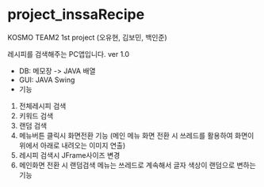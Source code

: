 # project_inssaRecipe
KOSMO TEAM2 1st project (오유현, 김보민, 백인준)

레시피를 검색해주는 PC앱입니다.
ver 1.0
- DB: 메모장 -> JAVA 배열
- GUI: JAVA Swing
- 기능
1) 전체레시피 검색
2) 키워드 검색
3) 랜덤 검색
4) 메뉴버튼 클릭시 화면전환 기능 
(메인 메뉴 화면 전환 시 쓰레드를 활용하여 화면이 위에서 아래로 내려오는 이미지 연출)
5) 레시피 검색시 JFrame사이즈 변경
6) 메인화면 전환 시 랜덤검색 메뉴는 쓰레드로 계속해서 글자 색상이 랜덤으로 변하는 기능
